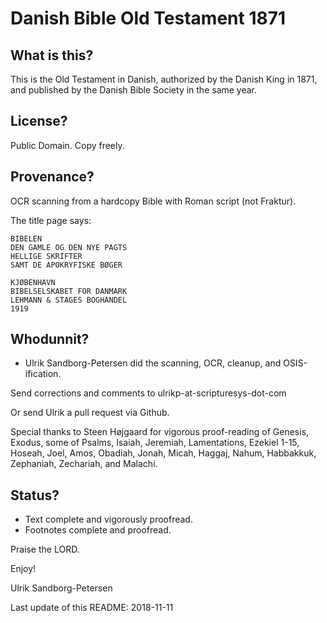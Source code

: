 # Danish Bible Old Testament 1871

## What is this?

This is the Old Testament in Danish, authorized by the Danish King in
1871, and published by the Danish Bible Society in the same year.

## License?

Public Domain. Copy freely.


##  Provenance?

OCR scanning from a hardcopy Bible with Roman script (not Fraktur).

The title page says:

```
BIBELEN
DEN GAMLE OG DEN NYE PAGTS
HELLIGE SKRIFTER
SAMT DE APOKRYFISKE BØGER

KJØBENHAVN
BIBELSELSKABET FOR DANMARK
LEHMANN & STAGES BOGHANDEL
1919
```


## Whodunnit?

- Ulrik Sandborg-Petersen did the scanning, OCR, cleanup, and
  OSIS-ification.

Send corrections and comments to ulrikp-at-scripturesys-dot-com

Or send Ulrik a pull request via Github.

Special thanks to Steen Højgaard for vigorous proof-reading of
Genesis, Exodus, some of Psalms, Isaiah, Jeremiah, Lamentations,
Ezekiel 1-15, Hoseah, Joel, Amos, Obadiah, Jonah, Micah, Haggaj,
Nahum, Habbakkuk, Zephaniah, Zechariah, and Malachi.


## Status?

- Text complete and vigorously proofread.
- Footnotes complete and proofread.


Praise the LORD.

Enjoy!

Ulrik Sandborg-Petersen

Last update of this README: 2018-11-11
